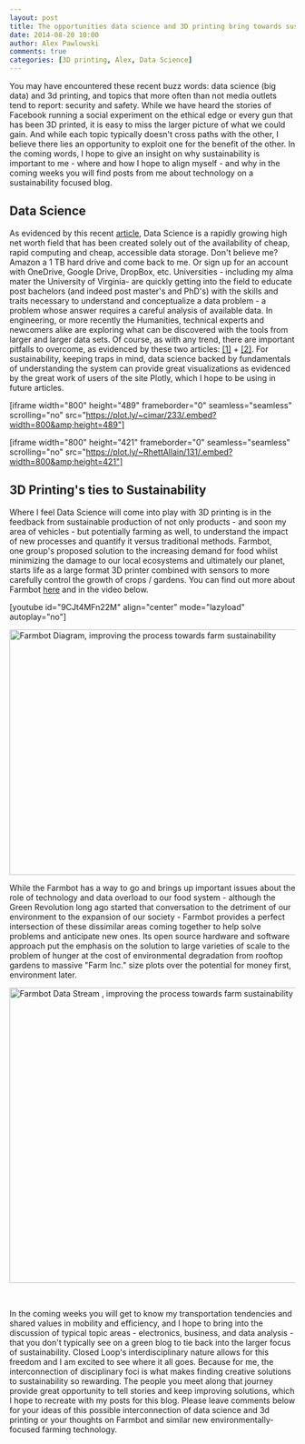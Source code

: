 ```yaml
---
layout: post
title: The opportunities data science and 3D printing bring towards sustainability
date: 2014-08-20 10:00
author: Alex Pawlowski
comments: true
categories: [3D printing, Alex, Data Science]
---
```

You may have encountered these recent buzz words: data science (big data) and 3d printing, and topics that more often than not media outlets tend to report: security and safety. While we have heard the stories of Facebook running a social experiment on the ethical edge or every gun that has been 3D printed, it is easy to miss the larger picture of what we could gain. And while each topic typically doesn't cross paths with the other, I believe there lies an opportunity to exploit one for the benefit of the other. In the coming words, I hope to give an insight on why sustainability is important to me - where and how I hope to align myself - and why in the coming weeks you will find posts from me about technology on a sustainability focused blog.
<h2>Data Science</h2>
As evidenced by this recent <a title="WSJ - Big Data Scientists" href="http://online.wsj.com/articles/academic-researchers-find-lucrative-work-as-big-data-scientists-1407543088" target="_blank">article</a>, Data Science is a rapidly growing high net worth field that has been created solely out of the availability of cheap, rapid computing and cheap, accessible data storage. Don't believe me? Amazon a 1 TB hard drive and come back to me. Or sign up for an account with OneDrive, Google Drive, DropBox, etc. Universities - including my alma mater the University of Virginia- are quickly getting into the field to educate post bachelors (and indeed post master's and PhD's) with the skills and traits necessary to understand and conceptualize a data problem - a problem whose answer requires a careful analysis of available data. In engineering, or more recently the Humanities, technical experts and newcomers alike are exploring what can be discovered with the tools from larger and larger data sets. Of course, as with any trend, there are important pitfalls to overcome, as evidenced by these two articles: <a title="Traps in Big Data Analysis" href="http://scholar.harvard.edu/files/gking/files/0314policyforumff.pdf" target="_blank">[1]</a> + <a title="Nine Problems with Big Data" href="http://www.nytimes.com/2014/04/07/opinion/eight-no-nine-problems-with-big-data.html?_r=0" target="_blank">[2]</a>. For sustainability, keeping traps in mind, data science backed by fundamentals of understanding the system can provide great visualizations as evidenced by the great work of users of the site Plotly, which I hope to be using in future articles.

[iframe width="800" height="489" frameborder="0" seamless="seamless" scrolling="no" src="https://plot.ly/~cimar/233/.embed?width=800&amp;height=489"]

[iframe width="800" height="421" frameborder="0" seamless="seamless" scrolling="no" src="https://plot.ly/~RhettAllain/131/.embed?width=800&amp;height=421"]
<h2>3D Printing's ties to Sustainability</h2>
Where I feel Data Science will come into play with 3D printing is in the feedback from sustainable production of not only products - and soon my area of vehicles - but potentially farming as well, to understand the impact of new processes and quantify it versus traditional methods. Farmbot, one group's proposed solution to the increasing demand for food whilst minimizing the damage to our local ecosystems and ultimately our planet, starts life as a large format 3D printer combined with sensors to more carefully control the growth of crops / gardens. You can find out more about Farmbot <a title="Frambot 3D Farming Printer" href="http://3dprint.com/12325/farmbot-3d-farming-printer/" target="_blank">here</a> and in the video below.

[youtube id="9CJt4MFn22M" align="center" mode="lazyload" autoplay="no"]

<a href="http://3dprint.com/wp-content/uploads/2014/08/farmbot2.jpg"><img class="aligncenter" src="http://3dprint.com/wp-content/uploads/2014/08/farmbot2.jpg" alt="Farmbot Diagram, improving the process towards farm sustainability" width="858" height="432" /></a>

While the Farmbot has a way to go and brings up important issues about the role of technology and data overload to our food system - although the Green Revolution long ago started that conversation to the detriment of our environment to the expansion of our society - Farmbot provides a perfect intersection of these dissimilar areas coming together to help solve problems and anticipate new ones. Its open source hardware and software approach put the emphasis on the solution to large varieties of scale to the problem of hunger at the cost of environmental degradation from rooftop gardens to massive "Farm Inc." size plots over the potential for money first, environment later.

<a href="http://3dprint.com/wp-content/uploads/2014/08/farmbot3.jpg"><img class="aligncenter" src="http://3dprint.com/wp-content/uploads/2014/08/farmbot3.jpg" alt="Farmbot Data Stream , improving the process towards farm sustainability" width="941" height="520" /></a>

&nbsp;

In the coming weeks you will get to know my transportation tendencies and shared values in mobility and efficiency, and I hope to bring into the discussion of typical topic areas - electronics, business, and data analysis - that you don't typically see on a green blog to tie back into the larger focus of sustainability. Closed Loop's interdisciplinary nature allows for this freedom and I am excited to see where it all goes. Because for me, the interconnection of disciplinary foci is what makes finding creative solutions to sustainability so rewarding. The people you meet along that journey provide great opportunity to tell stories and keep improving solutions, which I hope to recreate with my posts for this blog. Please leave comments below for your ideas of this possible interconnection of data science and 3d printing or your thoughts on Farmbot and similar new environmentally-focused farming technology.

&nbsp;
